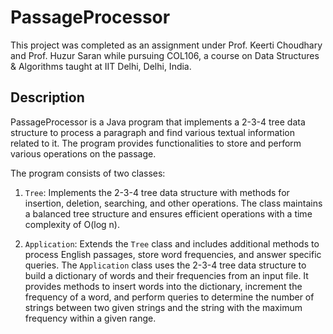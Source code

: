 # PassageProcessor

This project was completed as an assignment under Prof. Keerti Choudhary and Prof. Huzur Saran while pursuing COL106, a course on Data Structures & Algorithms taught at IIT Delhi, Delhi, India.

## Description

PassageProcessor is a Java program that implements a 2-3-4 tree data structure to process a paragraph and find various textual information related to it. The program provides functionalities to store and perform various operations on the passage.

The program consists of two classes:

1. `Tree`: Implements the 2-3-4 tree data structure with methods for insertion, deletion, searching, and other operations. The class maintains a balanced tree structure and ensures efficient operations with a time complexity of O(log n).

2. `Application`: Extends the `Tree` class and includes additional methods to process English passages, store word frequencies, and answer specific queries. The `Application` class uses the 2-3-4 tree data structure to build a dictionary of words and their frequencies from an input file. It provides methods to insert words into the dictionary, increment the frequency of a word, and perform queries to determine the number of strings between two given strings and the string with the maximum frequency within a given range.
